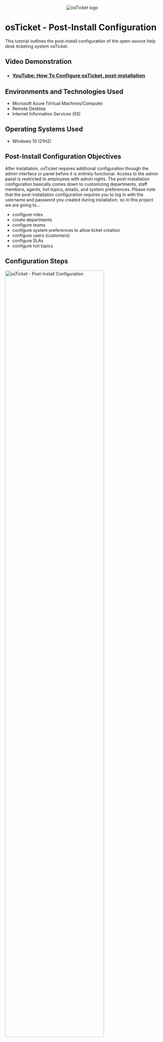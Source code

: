 <p align="center">
<img src="https://i.imgur.com/Clzj7Xs.png" alt="osTicket logo"/>
</p>

<h1>osTicket - Post-Install Configuration</h1>
This tutorial outlines the post-install configuration of the open-source help desk ticketing system osTicket.<br />


<h2>Video Demonstration</h2>

- ### [YouTube: How To Configure osTicket, post-installation](https://www.youtube.com)

<h2>Environments and Technologies Used</h2>

- Microsoft Azure (Virtual Machines/Compute)
- Remote Desktop
- Internet Information Services (IIS)

<h2>Operating Systems Used </h2>

- Windows 10</b> (21H2)

<h2>Post-Install Configuration Objectives</h2>
<p>
After installation, osTicket requires additional configuration through the admin interface or panel before it is entirely functional. Access to the admin panel is restricted to employees with admin rights. The post-installation configuration basically comes down to customizing departments, staff members, agents, hot topics, emails, and system preferences. Please note that the post-installation configuration requires you to log in with the username and password you created during installation. so in this project we are going to...
</p>

- configure roles
- create departments
- configure teams
- configure system preferences to allow ticket creation
- configure users (customers)
- configure SLAs
- configure hot topics


<h2>Configuration Steps</h2>

<p>
<img src="https://user-images.githubusercontent.com/131130119/233841551-6e4146d4-c5d0-4b39-8f17-575d86d3b36f.png" height="80%" width="80%" alt="osTicket - Post-Install Configuration"/>
</p>
<p>
This is the first page you see after logging into the osTicket admin panel
</p>

<h3>Step 1: Configure Roles</h3>
<p>
<img src="https://user-images.githubusercontent.com/131130119/233842402-6fc49201-491e-4e44-b573-24c007f97f9b.png" height="80%" width="80%" alt="osTicket - Post-Install Configuration"/>
</p>
<p>
Roles enable agents to have access to a particular department. So basically the are permission level granted to agents.
to creat and configure roles simply click on --> Admin Panel --> Agents --> Roles and --> Add New Role --> assign the role a name. example "Supreme Admin". 
 --> Add permssion. Permissions allow agents control within the help desk which are not Department specific access items.
</p>

<h3>Step 2: Configure Departments</h3>
<p>
<img src="https://user-images.githubusercontent.com/131130119/233845086-8e58ed8e-ae15-4794-947e-cef8581e6864.png" height="80%" width="80%" alt="osTicket - Post-Install Configuration"/>
</p>
<p>
 Departments allow the osTicket to route ticket in the help desk, each Department comprises of many setting.
To creat and configure department simply click on --> Admin Panel --> Agents --> Departments and --> Add New Department. Assign a name to the department. You can clearly see that there are many settings associated with the departmeent.
</p>
<br />

<h3>Step 3: Configure Teams</h3>
<p>
<img src="https://user-images.githubusercontent.com/131130119/233846758-7c8ba934-e143-489c-b58e-d68ae2c257a2.png" height="80%" width="80%" alt="osTicket - Post-Install Configuration"/>
</p>
<p>
Team ensures that the osTicket has the capabilites of pulling agents from different departments and organize them in the way they can handle a specific issue or user via a Help Topic or Ticket Filter. To add new department click on --> Admin Panel --> Agents --> Add New Team.. Assign a name to user, such as "evel I Support" and add members to the teaams. This will ensure agents work togethr
</p>
<br />

<p>
<img src="https://i.imgur.com/DJmEXEB.png" height="80%" width="80%" alt="osTicket - Post-Install Configuration"/>
</p>
<p>
Lorem ipsum dolor sit amet, consectetur adipiscing elit, sed do eiusmod tempor incididunt ut labore et dolore magna aliqua. Ut enim ad minim veniam, quis nostrud exercitation ullamco laboris nisi ut aliquip ex ea commodo consequat. Duis aute irure dolor in reprehenderit in voluptate velit esse cillum dolore eu fugiat nulla pariatur.
</p>
<br />
